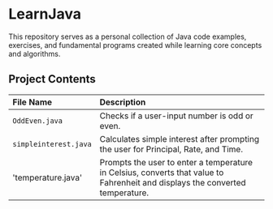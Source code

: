 # LearnJava #

This repository serves as a personal collection of Java code examples, exercises, and fundamental programs created while learning core concepts and algorithms.

## Project Contents

| File Name | Description |
| :--- | :--- |
| `OddEven.java` | Checks if a user-input number is odd or even. |
| `simpleinterest.java` | Calculates simple interest after prompting the user for Principal, Rate, and Time. |
| 'temperature.java'| Prompts the user to enter a temperature in Celsius, converts that value to Fahrenheit and displays the converted temperature. |
